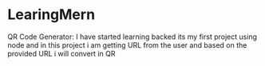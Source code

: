 # LearingMern
QR Code Generator: I have started learning backed its my first project using node and in this project i am getting URL from the user and based on the provided URL i will convert in QR

